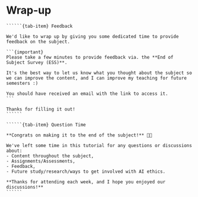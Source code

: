 # Wrap-up

```````{tab-set}
``````{tab-item} Feedback

We'd like to wrap up by giving you some dedicated time to provide feedback on the subject.

```{important} 
Please take a few minutes to provide feedback via. the **End of Subject Survey (ESS)**.

It's the best way to let us know what you thought about the subject so we can improve the content, and I can improve my teaching for future semesters :)

You should have received an email with the link to access it.
```

Thanks for filling it out!
``````

``````{tab-item} Question Time

**Congrats on making it to the end of the subject!** 🥳🎉

We've left some time in this tutorial for any questions or discussions about:
- Content throughout the subject,
- Assignments/Assessments,
- Feedback,
- Future study/research/ways to get involved with AI ethics.

**Thanks for attending each week, and I hope you enjoyed our discussions!**
``````
```````
